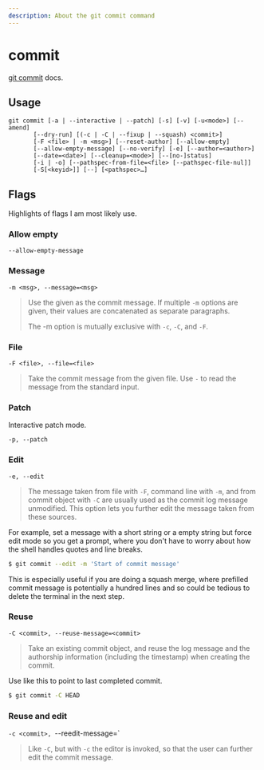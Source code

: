 ```yaml
---
description: About the git commit command
---
```

# commit


[git commit](https://git-scm.com/docs/git-commit) docs.


## Usage

```
git commit [-a | --interactive | --patch] [-s] [-v] [-u<mode>] [--amend]
	   [--dry-run] [(-c | -C | --fixup | --squash) <commit>]
	   [-F <file> | -m <msg>] [--reset-author] [--allow-empty]
	   [--allow-empty-message] [--no-verify] [-e] [--author=<author>]
	   [--date=<date>] [--cleanup=<mode>] [--[no-]status]
	   [-i | -o] [--pathspec-from-file=<file> [--pathspec-file-nul]]
	   [-S[<keyid>]] [--] [<pathspec>…]
```


## Flags

Highlights of flags I am most likely use.

### Allow empty

`--allow-empty-message`

### Message

`-m <msg>, --message=<msg>`

> Use the given <msg> as the commit message. If multiple `-m` options are given, their values are concatenated as separate paragraphs.
>
> The -m option is mutually exclusive with `-c`, `-C`, and `-F`.

### File

`-F <file>, --file=<file>`

> Take the commit message from the given file. Use `-` to read the message from the standard input.

### Patch

Interactive patch mode.

`-p, --patch`

### Edit

`-e, --edit`

> The message taken from file with `-F`, command line with `-m`, and from commit object with `-C` are usually used as the commit log message unmodified. This option lets you further edit the message taken from these sources.

For example, set a message with a short string or a empty string but force edit mode so you get a prompt, where you don't have to worry about how the shell handles quotes and line breaks.

```sh
$ git commit --edit -m 'Start of commit message'
```

This is especially useful if you are doing a squash merge, where prefilled commit message is potentially a hundred lines and so could be tedious to delete the terminal in the next step.

### Reuse

`-C <commit>, --reuse-message=<commit>`

> Take an existing commit object, and reuse the log message and the authorship information (including the timestamp) when creating the commit.

Use like this to point to last completed commit.

```sh
$ git commit -C HEAD
```

### Reuse and edit

`-c <commit>, `--reedit-message=<commit>`

> Like `-C`, but with `-c` the editor is invoked, so that the user can further edit the commit message.
